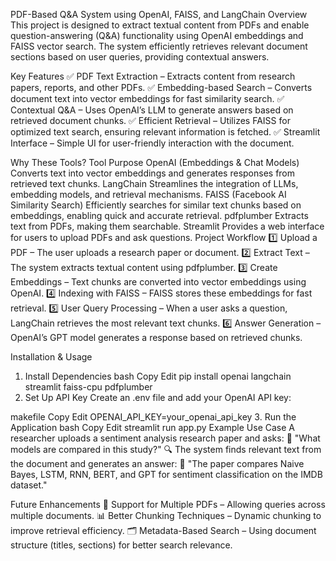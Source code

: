 PDF-Based Q&A System using OpenAI, FAISS, and LangChain
Overview
This project is designed to extract textual content from PDFs and enable question-answering (Q&A) functionality using OpenAI embeddings and FAISS vector search. The system efficiently retrieves relevant document sections based on user queries, providing contextual answers.

Key Features
✅ PDF Text Extraction – Extracts content from research papers, reports, and other PDFs.
✅ Embedding-based Search – Converts document text into vector embeddings for fast similarity search.
✅ Contextual Q&A – Uses OpenAI’s LLM to generate answers based on retrieved document chunks.
✅ Efficient Retrieval – Utilizes FAISS for optimized text search, ensuring relevant information is fetched.
✅ Streamlit Interface – Simple UI for user-friendly interaction with the document.

Why These Tools?
Tool	Purpose
OpenAI (Embeddings & Chat Models)	Converts text into vector embeddings and generates responses from retrieved text chunks.
LangChain	Streamlines the integration of LLMs, embedding models, and retrieval mechanisms.
FAISS (Facebook AI Similarity Search)	Efficiently searches for similar text chunks based on embeddings, enabling quick and accurate retrieval.
pdfplumber	Extracts text from PDFs, making them searchable.
Streamlit	Provides a web interface for users to upload PDFs and ask questions.
Project Workflow
1️⃣ Upload a PDF – The user uploads a research paper or document.
2️⃣ Extract Text – The system extracts textual content using pdfplumber.
3️⃣ Create Embeddings – Text chunks are converted into vector embeddings using OpenAI.
4️⃣ Indexing with FAISS – FAISS stores these embeddings for fast retrieval.
5️⃣ User Query Processing – When a user asks a question, LangChain retrieves the most relevant text chunks.
6️⃣ Answer Generation – OpenAI’s GPT model generates a response based on retrieved chunks.

Installation & Usage
1. Install Dependencies
bash
Copy
Edit
pip install openai langchain streamlit faiss-cpu pdfplumber
2. Set Up API Key
Create an .env file and add your OpenAI API key:

makefile
Copy
Edit
OPENAI_API_KEY=your_openai_api_key
3. Run the Application
bash
Copy
Edit
streamlit run app.py
Example Use Case
A researcher uploads a sentiment analysis research paper and asks:
💬 "What models are compared in this study?"
🔍 The system finds relevant text from the document and generates an answer:
📝 "The paper compares Naive Bayes, LSTM, RNN, BERT, and GPT for sentiment classification on the IMDB dataset."

Future Enhancements
🚀 Support for Multiple PDFs – Allowing queries across multiple documents.
📊 Better Chunking Techniques – Dynamic chunking to improve retrieval efficiency.
🗂 Metadata-Based Search – Using document structure (titles, sections) for better search relevance.
